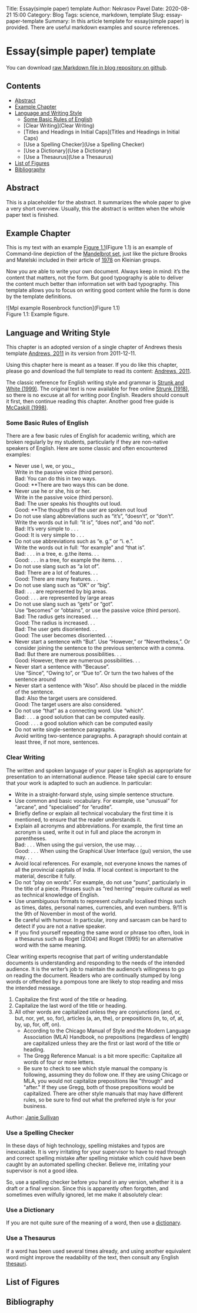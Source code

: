 Title: Essay(simple paper) template
Author: Nekrasov Pavel
Date: 2020-08-21 15:00
Category: Blog
Tags: science, markdown, template 
Slug: essay-paper-template
Summary: In this article template for essay(simple paper) is provided. There are useful markdown examples and source references.

# Essay(simple paper) template

You can download [raw Markdown file in blog repository on github](https://github.com/nekrasovp/nekrasovp.github.io/blob/master/content/essay-paper-template.md).

## Contents
* [Abstract](#abstract)
* [Example Chapter](#example-chapter)
* [Language and Writing Style](#language-and-writing-style)
    - [Some Basic Rules of English](#some-basic-rules-of-english)
    - [Clear Writing](Clear Writing)
    - [Titles and Headings in Initial Caps](Titles and Headings in Initial Caps)
    - [Use a Spelling Checker](Use a Spelling Checker)
    - [Use a Dictionary](Use a Dictionary)
    - [Use a Thesaurus](Use a Thesaurus)
* [List of Figures](#list-of-figures)
* [Bibliography](#bibliography)

## Abstract

This is a placeholder for the abstract. It summarizes the whole paper to give a very 
short overview. Usually, this the abstract is written when the whole paper text is finished.  

## Example Chapter

This is my text with an example [Figure 1.1](Figure 1.1) is an example of
Command-line depiction of the [Mandelbrot set][1], just like the picture Brooks and 
Matelski included in their article of [1978][2] on Kleinian groups.
 
Now you are able to write your own document. 
Always keep in mind: it’s the content that matters, not the form. 
But good typography is able to deliver the content much better than information 
set with bad typography. This template allows you to focus on writing good content 
while the form is done by the template definitions.

![Mpl example Rosenbrock function](Figure 1.1)  
Figure 1.1: Example figure.

## Language and Writing Style

This chapter is an adopted version of a single chapter of Andrews thesis
template [Andrews, 2011][3] in its version from 2011-12-11.

Using this chapter here is meant as a teaser. If you do like this chapter,
please go and download the full template to read its content: [Andrews,
2011][3].

The classic reference for English writing style and grammar is [Strunk and
White (1999)][4]. The original text is now available for free online [Strunk (1918)][5],
so there is no excuse at all for writing poor English. Readers should consult
it first, then continue reading this chapter. Another good free guide is
[McCaskill (1998)][6].

### Some Basic Rules of English

There are a few basic rules of English for academic writing, which are broken
regularly by my students, particularly if they are non-native speakers of
English. Here are some classic and often encountered examples:

* Never use I, we, or you._  
  Write in the passive voice (third person).  
  Bad: You can do this in two ways.  
  Good: **There are two ways this can be done.
* Never use he or she, his or her.  
  Write in the passive voice (third person).  
  Bad: The user speaks his thoughts out loud.  
  Good: **The thoughts of the user are spoken out loud
* Do not use slang abbreviations such as “it’s”, “doesn’t”, or “don’t”.  
  Write the words out in full: “it is”, “does not”, and “do not”.  
  Bad: It’s very simple to . . .  
  Good: It is very simple to . . .
* Do not use abbreviations such as “e. g.” or “i. e.”.  
  Write the words out in full: “for example” and “that is”.  
  Bad: . . . in a tree, e. g.the items. . .  
  Good: . . . in a tree, for example the items. . .
* Do not use slang such as “a lot of”.  
  Bad: There are a lot of features. . .  
  Good: There are many features. . .
* Do not use slang such as “OK” or “big”.  
  Bad: . . . are represented by big areas.  
  Good: . . . are represented by large areas
* Do not use slang such as “gets” or “got”.  
  Use “becomes” or “obtains”, or use the passive voice (third person).  
  Bad: The radius gets increased. . .  
  Good: The radius is increased. . .  
  Bad: The user gets disoriented. . .  
  Good: The user becomes disoriented. . .
* Never start a sentence with “But”.
  Use “However,” or “Nevertheless,”. Or consider joining the sentence
  to the previous sentence with a comma.  
  Bad: But there are numerous possibilities. . .  
  Good: However, there are numerous possibilities. . .
* Never start a sentence with “Because”.  
  Use “Since”, “Owing to”, or “Due to”. Or turn the two halves of the
  sentence around
* Never start a sentence with “Also”. Also should be placed in the middle
  of the sentence.  
  Bad: Also the target users are considered.  
  Good: The target users are also considered.
* Do not use “that” as a connecting word.
  Use “which”.  
  Bad: . . . a good solution that can be computed easily.  
  Good: . . . a good solution which can be computed easily
* Do not write single-sentence paragraphs.  
  Avoid writing two-sentence paragraphs. A paragraph should contain
  at least three, if not more, sentences.

### Clear Writing

The written and spoken language of your paper is English as appropriate
for presentation to an international audience. Please take special care to
ensure that your work is adapted to such an audience. In particular:

- Write in a straight-forward style, using simple sentence structure.
- Use common and basic vocabulary. For example, use “unusual” for
“arcane”, and “specialised” for “erudite”.
- Briefly define or explain all technical vocabulary the first time it is
mentioned, to ensure that the reader understands it.
- Explain all acronyms and abbreviations. For example, the first time
an acronym is used, write it out in full and place the acronym in
parentheses.  
Bad: . . . When using the gui version, the use may. . .  
Good: . . . When using the Graphical User Interface (gui) version, the use
may. . .
- Avoid local references. For example, not everyone knows the names of
all the provincial capitals of India. If local context is important to
the material, describe it fully.
- Do not “play on words”. For example, do not use “puns”, particularly
in the title of a piece. Phrases such as “red herring” require cultural as
well as technical knowledge of English.
- Use unambiguous formats to represent culturally localised things such
as times, dates, personal names, currencies, and even numbers. 9/11
is the 9th of November in most of the world.
- Be careful with humour. In particular, irony and sarcasm can be hard
to detect if you are not a native speaker.
- If you find yourself repeating the same word or phrase too often, look
in a thesaurus such as Roget (2004) and Roget (1995) for an alternative
word with the same meaning.

Clear writing experts recognise that part of writing understandable documents is understanding and responding to the needs of the intended
audience. It is the writer’s job to maintain the audience’s willingness to go
on reading the document. Readers who are continually stumped by long
words or offended by a pompous tone are likely to stop reading and miss
the intended message.


1. Capitalize the first word of the title or heading.  
2. Capitalize the last word of the title or heading.  
3. All other words are capitalized unless they are conjunctions (and, or, but, nor, yet, so, for), 
articles (a, an, the), or prepositions (in, to, of, at, by, up, for, off, on).  
    * According to the Chicago Manual of Style and the Modern Language Association (MLA) Handbook, 
    no prepositions (regardless of length) are capitalized unless they are the first or last word 
    of the title or heading.
    * The Gregg Reference Manual: is a bit more specific: Capitalize all words of four or more letters.
    * Be sure to check to see which style manual the company is following, assuming they do follow one. 
    If they are using Chicago or MLA, you would not capitalize prepositions like "through" and "after." 
    If they use Gregg, both of those prepositions would be capitalized. There are other style manuals 
    that may have different rules, so be sure to find out what the preferred style is for your business.

Author: [Janie Sullivan][9]

### Use a Spelling Checker

In these days of high technology, spelling mistakes and typos are inexcusable.
It is very irritating for your supervisor to have to read through and correct
spelling mistake after spelling mistake which could have been caught by an
automated spelling checker. Believe me, irritating your supervisor is not a
good idea.

So, use a spelling checker before you hand in any version, whether it is a draft
or a final version. Since this is apparently often forgotten, and sometimes
even wilfully ignored, let me make it absolutely clear:

### Use a Dictionary

If you are not quite sure of the meaning of a word, then use a [dictionary](7).

### Use a Thesaurus

If a word has been used several times already, and using another equivalent
word might improve the readability of the text, then consult any English [thesauri](8).

## List of Figures

[Figure 1.1]: https://upload.wikimedia.org/wikipedia/commons/d/d7/Mandel.png

## Bibliography

[1]: https://en.wikipedia.org/wiki/Mandelbrot_set
[2]: https://math.williams.edu/files/2016/02/pme100_BOOK_mandelbrot.pdf
[3]: http://ftp.iicm.edu/pub/keith/thesis
[4]: http://www.jlakes.org/ch/web/The-elements-of-style.pdf
[5]: https://www.bartleby.com/141/
[6]: http://stipo.larc.nasa.gov/sp7084/ 
[7]: https://www.dictionary.com/
[8]: http://www.thesaurus.com/
[9]: https://www.webucator.com/how-to/how-capitalize-headings-titles.cfm
